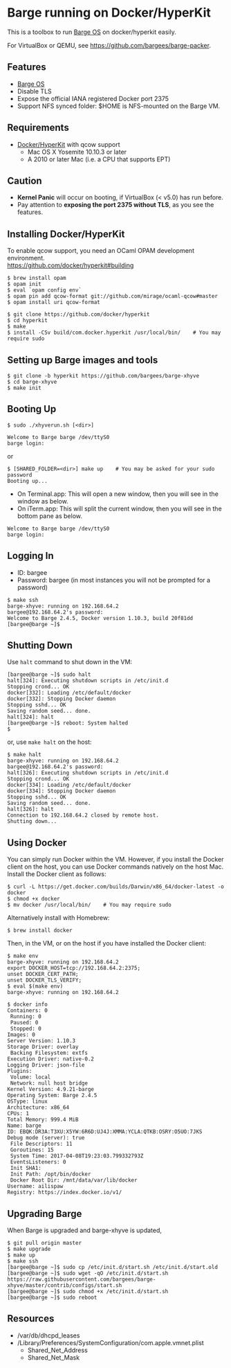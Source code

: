 # Barge running on Docker/HyperKit

This is a toolbox to run [Barge OS](https://github.com/bargees/barge-os) on docker/hyperkit easily.

For VirtualBox or QEMU, see https://github.com/bargees/barge-packer.

## Features

- [Barge OS](https://github.com/bargees/barge-os)
- Disable TLS
- Expose the official IANA registered Docker port 2375
- Support NFS synced folder: $HOME is NFS-mounted on the Barge VM.

## Requirements

- [Docker/HyperKit](https://github.com/docker/hyperkit) with qcow support
  - Mac OS X Yosemite 10.10.3 or later
  - A 2010 or later Mac (i.e. a CPU that supports EPT)

## Caution

- **Kernel Panic** will occur on booting, if VirtualBox (< v5.0) has run before.
- Pay attention to **exposing the port 2375 without TLS**, as you see the features.

## Installing Docker/HyperKit

To enable qcow support, you need an OCaml OPAM development environment.  
https://github.com/docker/hyperkit#building

```
$ brew install opam
$ opam init
$ eval `opam config env`
$ opam pin add qcow-format git://github.com/mirage/ocaml-qcow#master
$ opam install uri qcow-format
```

```
$ git clone https://github.com/docker/hyperkit
$ cd hyperkit
$ make
$ install -CSv build/com.docker.hyperkit /usr/local/bin/    # You may require sudo
```

## Setting up Barge images and tools

```
$ git clone -b hyperkit https://github.com/bargees/barge-xhyve
$ cd barge-xhyve
$ make init
```

## Booting Up

```
$ sudo ./xhyverun.sh [<dir>]

Welcome to Barge barge /dev/ttyS0
barge login: 
```

or

```
$ [SHARED_FOLDER=<dir>] make up    # You may be asked for your sudo password
Booting up...
```

- On Terminal.app: This will open a new window, then you will see in the window as below.
- On iTerm.app: This will split the current window, then you will see in the bottom pane as below.

```
Welcome to Barge barge /dev/ttyS0
barge login: 
```

## Logging In

- ID: bargee
- Password: bargee (in most instances you will not be prompted for a password)

```
$ make ssh
barge-xhyve: running on 192.168.64.2
bargee@192.168.64.2's password: 
Welcome to Barge 2.4.5, Docker version 1.10.3, build 20f81dd
[bargee@barge ~]$ 
```

## Shutting Down

Use `halt` command to shut down in the VM:

```
[bargee@barge ~]$ sudo halt
halt[324]: Executing shutdown scripts in /etc/init.d
Stopping crond... OK
docker[332]: Loading /etc/default/docker
docker[332]: Stopping Docker daemon
Stopping sshd... OK
Saving random seed... done.
halt[324]: halt
[bargee@barge ~]$ reboot: System halted
$ 
```

or, use `make halt` on the host:

```
$ make halt
barge-xhyve: running on 192.168.64.2
bargee@192.168.64.2's password:
halt[326]: Executing shutdown scripts in /etc/init.d
Stopping crond... OK
docker[334]: Loading /etc/default/docker
docker[334]: Stopping Docker daemon
Stopping sshd... OK
Saving random seed... done.
halt[326]: halt
Connection to 192.168.64.2 closed by remote host.
Shutting down...
```

## Using Docker

You can simply run Docker within the VM. However, if you install the Docker client on the host, you can use Docker commands natively on the host Mac. Install the Docker client as follows:

```
$ curl -L https://get.docker.com/builds/Darwin/x86_64/docker-latest -o docker
$ chmod +x docker
$ mv docker /usr/local/bin/    # You may require sudo
```

Alternatively install with Homebrew:

```
$ brew install docker
```

Then, in the VM, or on the host if you have installed the Docker client:

```
$ make env
barge-xhyve: running on 192.168.64.2
export DOCKER_HOST=tcp://192.168.64.2:2375;
unset DOCKER_CERT_PATH;
unset DOCKER_TLS_VERIFY;
$ eval $(make env)
barge-xhyve: running on 192.168.64.2

$ docker info
Containers: 0
 Running: 0
 Paused: 0
 Stopped: 0
Images: 0
Server Version: 1.10.3
Storage Driver: overlay
 Backing Filesystem: extfs
Execution Driver: native-0.2
Logging Driver: json-file
Plugins:
 Volume: local
 Network: null host bridge
Kernel Version: 4.9.21-barge
Operating System: Barge 2.4.5
OSType: linux
Architecture: x86_64
CPUs: 1
Total Memory: 999.4 MiB
Name: barge
ID: EBQK:DR3A:T3XU:X5YW:6R6D:UJ4J:XMMA:YCLA:QTKB:OSRY:O5UO:7JKS
Debug mode (server): true
 File Descriptors: 11
 Goroutines: 15
 System Time: 2017-04-08T19:23:03.799332793Z
 EventsListeners: 0
 Init SHA1:
 Init Path: /opt/bin/docker
 Docker Root Dir: /mnt/data/var/lib/docker
Username: ailispaw
Registry: https://index.docker.io/v1/
```

## Upgrading Barge

When Barge is upgraded and barge-xhyve is updated,

```
$ git pull origin master
$ make upgrade
$ make up
$ make ssh
[bargee@barge ~]$ sudo cp /etc/init.d/start.sh /etc/init.d/start.old
[bargee@barge ~]$ sudo wget -qO /etc/init.d/start.sh https://raw.githubusercontent.com/bargees/barge-xhyve/master/contrib/configs/start.sh
[bargee@barge ~]$ sudo chmod +x /etc/init.d/start.sh
[bargee@barge ~]$ sudo reboot
```

## Resources

- /var/db/dhcpd_leases
- /Library/Preferences/SystemConfiguration/com.apple.vmnet.plist
  - Shared_Net_Address
  - Shared_Net_Mask
